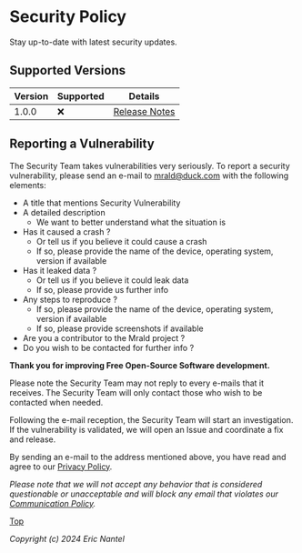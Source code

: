 # Security Policy

Stay up-to-date with latest security updates.

## Supported Versions

| Version | Supported          | Details                                                |
| ------- | ------------------ | ------------------------------------------------------ |
| 1.0.0   | :x:                | [Release Notes](/docs/v1.0.0/en/release-notes-en.md)   |

## Reporting a Vulnerability

The Security Team takes vulnerabilities very seriously. To report a security vulnerability, please send an e-mail to mrald@duck.com with the following elements:
- A title that mentions Security Vulnerability
- A detailed description
  - We want to better understand what the situation is
- Has it caused a crash ?
  - Or tell us if you believe it could cause a crash
  - If so, please provide the name of the device, operating system, version if available
- Has it leaked data ?
  - Or tell us if you believe it could leak data
  - If so, please provide us further info
- Any steps to reproduce ?
  - If so, please provide the name of the device, operating system, version if available
  - If so, please provide screenshots if available
- Are you a contributor to the Mrald project ?
- Do you wish to be contacted for further info ?

**Thank you for improving Free Open-Source Software development.**

Please note the Security Team may not reply to every e-mails that it receives.
The Security Team will only contact those who wish to be contacted when needed.

Following the e-mail reception, the Security Team will start an investigation.
If the vulnerability is validated, we will open an Issue and coordinate a fix and release.

By sending an e-mail to the address mentioned above, you have read and agree to our [Privacy Policy]().

*Please note that we will not accept any behavior that is considered questionable or unacceptable and will block any email that violates our [Communication Policy]().*

[Top](#security-policy)

*Copyright (c) 2024 Eric Nantel*

